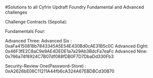 #Solutions to all Cyfrin Updraft Foundry Fundamental and Advanced challenges

Challenge Contracts (Sepolia):

Fundamentals Four:

Advanced Three:
Advanced Six : 0xaFa4150818b7843345A5E54E430Bd0cAE31B5c0C
Advanced Eight: 0x46F3fE2C8aC9e9AE4DEDE1a7a29Ab3BdcFa7eaFc
Advanced Nine: 0x766a74f8924C7B07df088fDB0F7D7DbaDd330Fb3

Security-Review One(Password-Store) : 0xA2626bE06C11211A44fb6cA324A67EBDBCd30B70
